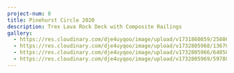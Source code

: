 ```yaml
---
project-num: 8
title: Pinehurst Circle 2020
description: Trex Lava Rock Deck with Composite Railings
gallery:
  - https://res.cloudinary.com/dje4uyqoo/image/upload/v1731860859/2588603384646144547_sjuqzp.jpg
  - https://res.cloudinary.com/dje4uyqoo/image/upload/v1732805968/1367046973770157028_abqh1o.heic
  - https://res.cloudinary.com/dje4uyqoo/image/upload/v1732805966/6485072595317138143_gci7vx.heic
  - https://res.cloudinary.com/dje4uyqoo/image/upload/v1732805969/5978031452137878029_ivszwc.heic
---
```

